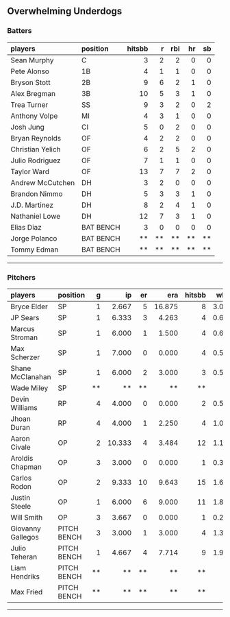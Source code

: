 ## Overwhelming Underdogs

### Batters

 
|players          |position  | hitsbb|  r| rbi| hr| sb| 
|:----------------|:---------|------:|--:|---:|--:|--:| 
|Sean Murphy      |C         |      3|  2|   2|  0|  0| 
|Pete Alonso      |1B        |      4|  1|   1|  0|  0| 
|Bryson Stott     |2B        |      9|  6|   2|  1|  0| 
|Alex Bregman     |3B        |     10|  5|   3|  1|  0| 
|Trea Turner      |SS        |      9|  3|   2|  0|  2| 
|Anthony Volpe    |MI        |      4|  3|   1|  0|  0| 
|Josh Jung        |CI        |      5|  0|   2|  0|  0| 
|Bryan Reynolds   |OF        |      4|  2|   2|  0|  0| 
|Christian Yelich |OF        |      6|  2|   5|  2|  0| 
|Julio Rodriguez  |OF        |      7|  1|   1|  0|  0| 
|Taylor Ward      |OF        |     13|  7|   7|  2|  0| 
|Andrew McCutchen |DH        |      3|  2|   0|  0|  0| 
|Brandon Nimmo    |DH        |      5|  3|   3|  1|  0| 
|J.D. Martinez    |DH        |      8|  2|   4|  1|  0| 
|Nathaniel Lowe   |DH        |     12|  7|   3|  1|  0| 
|Elias Diaz       |BAT BENCH |      3|  0|   0|  0|  0| 
|Jorge Polanco    |BAT BENCH |     **| **|  **| **| **| 
|Tommy Edman      |BAT BENCH |     **| **|  **| **| **| 

* * *

### Pitchers

 
|players           |position    |  g|     ip| er|    era| hitsbb|  whip| so|  w| sv| 
|:-----------------|:-----------|--:|------:|--:|------:|------:|-----:|--:|--:|--:| 
|Bryce Elder       |SP          |  1|  2.667|  5| 16.875|      8| 3.000|  4|  0|  0| 
|JP Sears          |SP          |  1|  6.333|  3|  4.263|      4| 0.632|  7|  0|  0| 
|Marcus Stroman    |SP          |  1|  6.000|  1|  1.500|      4| 0.667|  3|  1|  0| 
|Max Scherzer      |SP          |  1|  7.000|  0|  0.000|      4| 0.571|  6|  0|  0| 
|Shane McClanahan  |SP          |  1|  6.000|  2|  3.000|      3| 0.500|  6|  0|  0| 
|Wade Miley        |SP          | **|     **| **|     **|     **|    **| **| **| **| 
|Devin Williams    |RP          |  4|  4.000|  0|  0.000|      2| 0.500|  7|  0|  4| 
|Jhoan Duran       |RP          |  4|  4.000|  1|  2.250|      4| 1.000|  4|  0|  4| 
|Aaron Civale      |OP          |  2| 10.333|  4|  3.484|     12| 1.161|  5|  0|  0| 
|Aroldis Chapman   |OP          |  3|  3.000|  0|  0.000|      1| 0.333|  6|  1|  1| 
|Carlos Rodon      |OP          |  2|  9.333| 10|  9.643|     15| 1.607|  9|  0|  0| 
|Justin Steele     |OP          |  1|  6.000|  6|  9.000|     11| 1.833|  6|  0|  0| 
|Will Smith        |OP          |  3|  3.667|  0|  0.000|      1| 0.273|  3|  0|  2| 
|Giovanny Gallegos |PITCH BENCH |  3|  3.000|  1|  3.000|      4| 1.333|  3|  0|  0| 
|Julio Teheran     |PITCH BENCH |  1|  4.667|  4|  7.714|      9| 1.929|  3|  0|  0| 
|Liam Hendriks     |PITCH BENCH | **|     **| **|     **|     **|    **| **| **| **| 
|Max Fried         |PITCH BENCH | **|     **| **|     **|     **|    **| **| **| **| 


* * *


